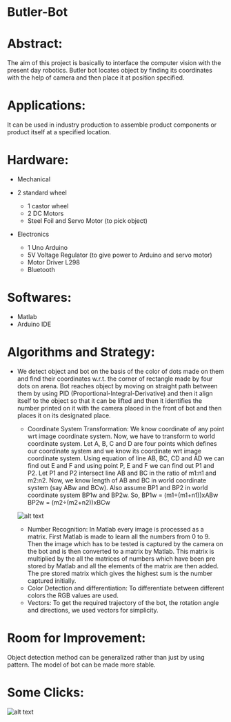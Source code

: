 # Butler-Bot

# Abstract: 

The aim of this project is basically to interface the computer vision with the present day robotics. Butler bot locates object by finding its coordinates with the help of camera and then place it at position specified.   

# Applications: 

It can be used in industry production to assemble product components or product itself at a specified location.  

# Hardware:  

* Mechanical 

* 2 standard wheel 
  * 1 castor wheel 
  * 2 DC Motors 
  * Steel Foil and Servo Motor (to pick object)  

* Electronics 
  
  * 1 Uno Arduino 
  * 5V Voltage Regulator (to give power to Arduino and servo motor)  
  * Motor Driver L298 
  * Bluetooth   

# Softwares: 
 
* Matlab 
* Arduino IDE

# Algorithms and Strategy: 

* We detect object and bot on the basis of the color of dots made on them and find their coordinates w.r.t. the corner of rectangle made by four dots on arena. Bot reaches object by moving on straight path between them by using PID (Proportional-Integral-Derivative) and then it align itself to the object so that it can be lifted and then it identifies the number printed on it with the camera placed in the front of bot and then places it on its designated place.  
  
  * Coordinate System Transformation: We know coordinate of any point wrt image coordinate system. Now, we have to transform to world coordinate system.  Let A, B, C and D are four points which defines our coordinate system and we know its coordinate wrt image coordinate system. Using equation of line AB, BC, CD and AD we can find out E and F and using point P, E and F we can find out P1 and P2. Let P1 and P2 intersect line AB and BC in the ratio of m1:n1 and m2:n2. Now, we know length of AB and BC in world coordinate system (say ABw and BCw). Also assume BP1 and BP2 in world coordinate system BP1w and BP2w. So, BP1w = (m1÷(m1+n1))xABw       BP2w = (m2÷(m2+n2))xBCw 
  
  ![alt text](https://github.com/nikhil1198/Shrishti-15-Butler-Bot/blob/master/coordi.png)
  
  * Number Recognition: In Matlab every image is processed as a matrix. First Matlab is made to learn all the numbers from 0 to 9. Then the image which has to be tested is captured by the camera on the bot and is then converted to a matrix by Matlab. This matrix is multiplied by the all the matrices of numbers which have been pre stored by Matlab and all the elements of the matrix are then added. The pre stored matrix which gives the highest sum is the number captured initially.    
  * Color Detection and differentiation: To differentiate between different colors the RGB values are used.  
  * Vectors: To get the required trajectory of the bot, the rotation angle and directions, we used vectors for simplicity.       

# Room for Improvement: 

Object detection method can be generalized rather than just by using pattern. The model of bot can be made more stable.

# Some Clicks: 

![alt text](https://github.com/nikhil1198/Shrishti-15-Butler-Bot/blob/master/clicks.png)
